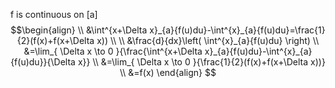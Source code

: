f is continuous on [a]
$$\begin{align} \\
&\int^{x+\Delta x}_{a}{f(u)du}-\int^{x}_{a}{f(u)du}=\frac{1}{2}(f(x)+f(x+\Delta x)) \\
 \\
&\frac{d}{dx}\left( \int^{x}_{a}{f(u)du} \right) \\
&=\lim_{ \Delta x \to 0 }{\frac{\int^{x+\Delta x}_{a}{f(u)du}-\int^{x}_{a}{f(u)du}}{\Delta x}}  \\
&=\lim_{ \Delta x \to 0 }{\frac{1}{2}(f(x)+f(x+\Delta x))} \\
&=f(x)  
\end{align}
$$